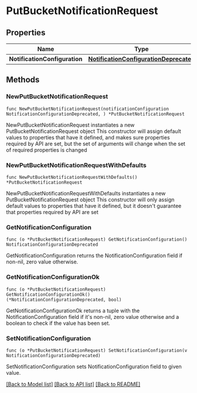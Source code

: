 # PutBucketNotificationRequest

## Properties

Name | Type | Description | Notes
------------ | ------------- | ------------- | -------------
**NotificationConfiguration** | [**NotificationConfigurationDeprecated**](NotificationConfigurationDeprecated.md) |  | 

## Methods

### NewPutBucketNotificationRequest

`func NewPutBucketNotificationRequest(notificationConfiguration NotificationConfigurationDeprecated, ) *PutBucketNotificationRequest`

NewPutBucketNotificationRequest instantiates a new PutBucketNotificationRequest object
This constructor will assign default values to properties that have it defined,
and makes sure properties required by API are set, but the set of arguments
will change when the set of required properties is changed

### NewPutBucketNotificationRequestWithDefaults

`func NewPutBucketNotificationRequestWithDefaults() *PutBucketNotificationRequest`

NewPutBucketNotificationRequestWithDefaults instantiates a new PutBucketNotificationRequest object
This constructor will only assign default values to properties that have it defined,
but it doesn't guarantee that properties required by API are set

### GetNotificationConfiguration

`func (o *PutBucketNotificationRequest) GetNotificationConfiguration() NotificationConfigurationDeprecated`

GetNotificationConfiguration returns the NotificationConfiguration field if non-nil, zero value otherwise.

### GetNotificationConfigurationOk

`func (o *PutBucketNotificationRequest) GetNotificationConfigurationOk() (*NotificationConfigurationDeprecated, bool)`

GetNotificationConfigurationOk returns a tuple with the NotificationConfiguration field if it's non-nil, zero value otherwise
and a boolean to check if the value has been set.

### SetNotificationConfiguration

`func (o *PutBucketNotificationRequest) SetNotificationConfiguration(v NotificationConfigurationDeprecated)`

SetNotificationConfiguration sets NotificationConfiguration field to given value.



[[Back to Model list]](../README.md#documentation-for-models) [[Back to API list]](../README.md#documentation-for-api-endpoints) [[Back to README]](../README.md)


